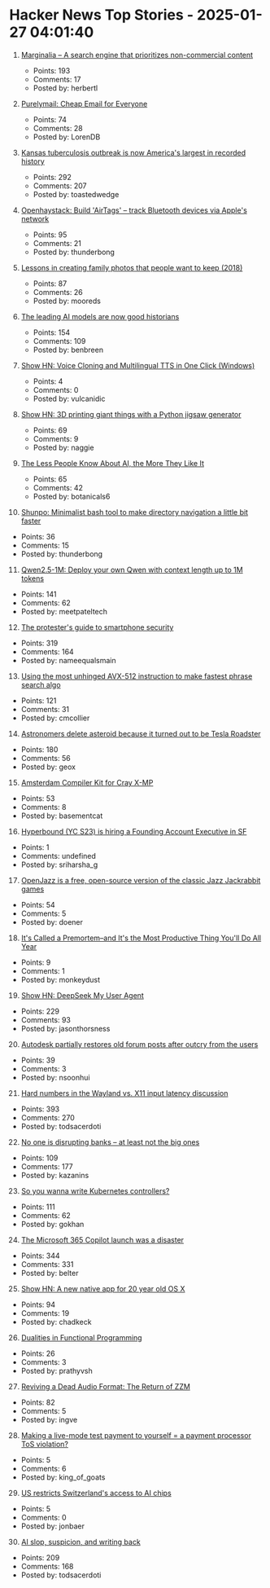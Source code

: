 # Hacker News Top Stories - 2025-01-27 04:01:40

1. [Marginalia – A search engine that prioritizes non-commercial content](https://marginalia-search.com/)
   - Points: 193
   - Comments: 17
   - Posted by: herbertl

2. [Purelymail: Cheap Email for Everyone](https://purelymail.com/)
   - Points: 74
   - Comments: 28
   - Posted by: LorenDB

3. [Kansas tuberculosis outbreak is now America's largest in recorded history](https://www.cjonline.com/story/news/politics/government/2025/01/24/kansas-tuberculosis-outbreak-is-largest-in-recorded-history-in-u-s/77881467007/)
   - Points: 292
   - Comments: 207
   - Posted by: toastedwedge

4. [Openhaystack: Build 'AirTags' – track Bluetooth devices via Apple's network](https://github.com/seemoo-lab/openhaystack)
   - Points: 95
   - Comments: 21
   - Posted by: thunderbong

5. [Lessons in creating family photos that people want to keep (2018)](https://estherschindler.medium.com/the-old-family-photos-project-lessons-in-creating-family-photos-that-people-want-to-keep-ea3909129943)
   - Points: 87
   - Comments: 26
   - Posted by: mooreds

6. [The leading AI models are now good historians](https://resobscura.substack.com/p/the-leading-ai-models-are-now-very)
   - Points: 154
   - Comments: 109
   - Posted by: benbreen

7. [Show HN: Voice Cloning and Multilingual TTS in One Click (Windows)](https://github.com/abus-aikorea/voice-pro/blob/main/docs/README.eng.md)
   - Points: 4
   - Comments: 0
   - Posted by: vulcanidic

8. [Show HN: 3D printing giant things with a Python jigsaw generator](https://calbryant.uk/blog/3d-printing-giant-things-with-jigsaw-generator/)
   - Points: 69
   - Comments: 9
   - Posted by: naggie

9. [The Less People Know About AI, the More They Like It](https://theconversation.com/knowing-less-about-ai-makes-people-more-open-to-having-it-in-their-lives-new-research-247372)
   - Points: 65
   - Comments: 42
   - Posted by: botanicals6

10. [Shunpo: Minimalist bash tool to make directory navigation a little bit faster](https://github.com/egurapha/Shunpo)
   - Points: 36
   - Comments: 15
   - Posted by: thunderbong

11. [Qwen2.5-1M: Deploy your own Qwen with context length up to 1M tokens](https://qwenlm.github.io/blog/qwen2.5-1m/)
   - Points: 141
   - Comments: 62
   - Posted by: meetpateltech

12. [The protester's guide to smartphone security](https://www.privacyguides.org/articles/2025/01/23/activists-guide-securing-your-smartphone/)
   - Points: 319
   - Comments: 164
   - Posted by: nameequalsmain

13. [Using the most unhinged AVX-512 instruction to make fastest phrase search algo](https://gab-menezes.github.io/2025/01/13/using-the-most-unhinged-avx-512-instruction-to-make-the-fastest-phrase-search-algo.html)
   - Points: 121
   - Comments: 31
   - Posted by: cmcollier

14. [Astronomers delete asteroid because it turned out to be Tesla Roadster](https://www.astronomy.com/science/astronomers-just-deleted-an-asteroid-because-it-turned-out-to-be-elon-musks-tesla-roadster/)
   - Points: 180
   - Comments: 56
   - Posted by: geox

15. [Amsterdam Compiler Kit for Cray X-MP](https://github.com/kej715/ack)
   - Points: 53
   - Comments: 8
   - Posted by: basementcat

16. [Hyperbound (YC S23) is hiring a Founding Account Executive in SF](https://www.ycombinator.com/companies/hyperbound/jobs/c3NkW7d-founding-full-cycle-account-executive-in-sf)
   - Points: 1
   - Comments: undefined
   - Posted by: sriharsha_g

17. [OpenJazz is a free, open-source version of the classic Jazz Jackrabbit games](https://alister.eu/jazz/oj/about.php)
   - Points: 54
   - Comments: 5
   - Posted by: doener

18. [It's Called a Premortem–and It's the Most Productive Thing You'll Do All Year](https://www.wsj.com/arts-culture/books/new-years-resolutions-ron-shaich-cava-panera-c0fb7922)
   - Points: 9
   - Comments: 1
   - Posted by: monkeydust

19. [Show HN: DeepSeek My User Agent](https://www.jasonthorsness.com/20)
   - Points: 229
   - Comments: 93
   - Posted by: jasonthorsness

20. [Autodesk partially restores old forum posts after outcry from the users](https://forums.autodesk.com/t5/community-announcements/update-on-archiving-idea-boards-and-forums/td-p/13276594)
   - Points: 39
   - Comments: 3
   - Posted by: nsoonhui

21. [Hard numbers in the Wayland vs. X11 input latency discussion](https://mort.coffee/home/wayland-input-latency/)
   - Points: 393
   - Comments: 270
   - Posted by: todsacerdoti

22. [No one is disrupting banks – at least not the big ones](https://www.popularfintech.com/p/no-one-is-disrupting-banks)
   - Points: 109
   - Comments: 177
   - Posted by: kazanins

23. [So you wanna write Kubernetes controllers?](https://ahmet.im/blog/controller-pitfalls/)
   - Points: 111
   - Comments: 62
   - Posted by: gokhan

24. [The Microsoft 365 Copilot launch was a disaster](https://www.zdnet.com/home-and-office/work-life/the-microsoft-365-copilot-launch-was-a-total-disaster/)
   - Points: 344
   - Comments: 331
   - Posted by: belter

25. [Show HN: A new native app for 20 year old OS X](https://uppercut.chadbibler.com)
   - Points: 94
   - Comments: 19
   - Posted by: chadkeck

26. [Dualities in Functional Programming](http://dicioccio.fr/on-dualities.html)
   - Points: 26
   - Comments: 3
   - Posted by: prathyvsh

27. [Reviving a Dead Audio Format: The Return of ZZM](https://nicole.express/2025/zoo-of-zero-motivation.html)
   - Points: 82
   - Comments: 5
   - Posted by: ingve

28. [Making a live-mode test payment to yourself = a payment processor ToS violation?](undefined)
   - Points: 5
   - Comments: 6
   - Posted by: king_of_goats

29. [US restricts Switzerland's access to AI chips](https://www.swissinfo.ch/eng/multinational-companies/us-restricts-switzerlands-access-to-ai-chips/88781270)
   - Points: 5
   - Comments: 0
   - Posted by: jonbaer

30. [AI slop, suspicion, and writing back](https://benjamincongdon.me/blog/2025/01/25/AI-Slop-Suspicion-and-Writing-Back/)
   - Points: 209
   - Comments: 168
   - Posted by: todsacerdoti

